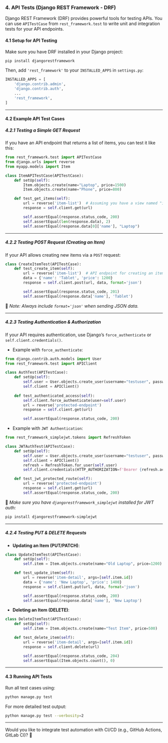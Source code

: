 ### **4. API Tests (Django REST Framework - DRF)**
Django REST Framework (DRF) provides powerful tools for testing APIs. You can use `APITestCase` from `rest_framework.test` to write unit and integration tests for your API endpoints.  

#### **4.1 Setup for API Testing**
Make sure you have DRF installed in your Django project:  
```bash
pip install djangorestframework
```
Then, add `'rest_framework'` to your `INSTALLED_APPS` in `settings.py`:  
```python
INSTALLED_APPS = [
    'django.contrib.admin',
    'django.contrib.auth',
    ...
    'rest_framework',
]
```

---

#### **4.2 Example API Test Cases**
##### **4.2.1 Testing a Simple GET Request**
If you have an API endpoint that returns a list of items, you can test it like this:
```python
from rest_framework.test import APITestCase
from django.urls import reverse
from myapp.models import Item

class ItemAPITestCase(APITestCase):
    def setUp(self):
        Item.objects.create(name="Laptop", price=1500)
        Item.objects.create(name="Phone", price=800)

    def test_get_items(self):
        url = reverse('item-list')  # Assuming you have a view named "item-list"
        response = self.client.get(url)

        self.assertEqual(response.status_code, 200)
        self.assertEqual(len(response.data), 2)
        self.assertEqual(response.data[0]['name'], "Laptop")
```

---

##### **4.2.2 Testing POST Request (Creating an Item)**
If your API allows creating new items via a `POST` request:
```python
class CreateItemTest(APITestCase):
    def test_create_item(self):
        url = reverse('item-list')  # API endpoint for creating an item
        data = {'name': 'Tablet', 'price': 1200}
        response = self.client.post(url, data, format='json')

        self.assertEqual(response.status_code, 201)
        self.assertEqual(response.data['name'], 'Tablet')
```
📌 *Note: Always include `format='json'` when sending JSON data.*

---

##### **4.2.3 Testing Authentication & Authorization**
If your API requires authentication, use Django’s `force_authenticate` or `self.client.credentials()`.  

- Example with `force_authenticate`:
```python
from django.contrib.auth.models import User
from rest_framework.test import APIClient

class AuthTest(APITestCase):
    def setUp(self):
        self.user = User.objects.create_user(username="testuser", password="testpass")
        self.client = APIClient()
    
    def test_authenticated_access(self):
        self.client.force_authenticate(user=self.user)
        url = reverse('protected-endpoint')
        response = self.client.get(url)

        self.assertEqual(response.status_code, 200)
```

- Example with `JWT Authentication`:
```python
from rest_framework_simplejwt.tokens import RefreshToken

class JWTAuthTest(APITestCase):
    def setUp(self):
        self.user = User.objects.create_user(username="testuser", password="testpass")
        self.client = APIClient()
        refresh = RefreshToken.for_user(self.user)
        self.client.credentials(HTTP_AUTHORIZATION=f'Bearer {refresh.access_token}')

    def test_jwt_protected_route(self):
        url = reverse('protected-endpoint')
        response = self.client.get(url)
        self.assertEqual(response.status_code, 200)
```
📌 *Make sure you have `djangorestframework_simplejwt` installed for JWT auth:*
```bash
pip install djangorestframework-simplejwt
```

---

##### **4.2.4 Testing PUT & DELETE Requests**
- **Updating an Item (PUT/PATCH)**:
```python
class UpdateItemTest(APITestCase):
    def setUp(self):
        self.item = Item.objects.create(name="Old Laptop", price=1200)

    def test_update_item(self):
        url = reverse('item-detail', args=[self.item.id])
        data = {'name': 'New Laptop', 'price': 1400}
        response = self.client.put(url, data, format='json')

        self.assertEqual(response.status_code, 200)
        self.assertEqual(response.data['name'], 'New Laptop')
```
  
- **Deleting an Item (DELETE)**:
```python
class DeleteItemTest(APITestCase):
    def setUp(self):
        self.item = Item.objects.create(name="Test Item", price=500)

    def test_delete_item(self):
        url = reverse('item-detail', args=[self.item.id])
        response = self.client.delete(url)

        self.assertEqual(response.status_code, 204)
        self.assertEqual(Item.objects.count(), 0)
```

---

#### **4.3 Running API Tests**
Run all test cases using:  
```bash
python manage.py test
```
For more detailed test output:  
```bash
python manage.py test --verbosity=2
```

---

Would you like to integrate test automation with CI/CD (e.g., GitHub Actions, GitLab CI)? 🚀